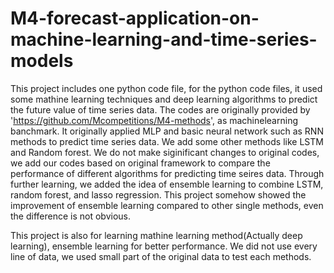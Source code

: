 # M4-forecast-application-on-machine-learning-and-time-series-models

This project includes one python code file,
for the python code files, it used some mathine learning techniques and deep learning algorithms to predict the future value of time series data.
The codes are originally provided by 'https://github.com/Mcompetitions/M4-methods', as machinelearning banchmark. It originally applied MLP and basic neural network such as RNN methods to predict time series data. We add some other methods like LSTM and Random forest. We do not make siginificant changes to original codes, we add our codes based on original framework to compare the performance of different algorithms for predicting time seires data. 
Through further learning, we added the idea of ensemble learning to combine LSTM, random forest, and lasso regression. This project somehow showed the improvement of ensemble learning compared to other single methods, even the difference is not obvious. 

This project is also for learning mathine learning method(Actually deep learning), ensemble learning for better performance. We did not use every line of data, we used small part of the original data to test each methods. 

